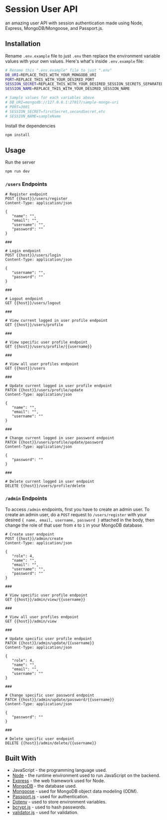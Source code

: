 # Session User API

an amazing user API with session authentication made using Node, Express, MongoDB/Mongoose, and Passport.js.

## Installation

Rename `.env.example` file to just `.env` then replace the environment variable values with your own values. Here's what's inside `.env.example` file:

```sh
# Rename this ".env.example" file to just ".env"
DB_URI=REPLACE_THIS_WITH_YOUR_MONGODB_URI
PORT=REPLACE_THIS_WITH_YOUR_DESIRED_PORT
SESSION_SECRET=REPLACE_THIS_WITH_YOUR_DESIRED_SESSION_SECRETS_SEPARATED_WITH_COMMA
SESSION_NAME=REPLACE_THIS_WITH_YOUR_DESIRED_SESSION_NAME

# Sample values for each variables above
# DB_URI=mongodb://127.0.0.1:27017/sample-mongo-uri
# PORT=3001
# SESSION_SECRET=firstSecret,secondSecret,etc
# SESSION_NAME=sampleName
```

Install the dependencies

```bash
npm install
```

## Usage

Run the server

```bash
npm run dev
```

### `/users` Endpoints

```http
# Register endpoint
POST {{host}}/users/register
Content-Type: application/json

{
   "name": "",
   "email": "",
   "username": "",
   "password": ""
}

###

# Login endpoint
POST {{host}}/users/login
Content-Type: application/json

{
   "username": "",
   "password": ""
}

###

# Logout endpoint
GET {{host}}/users/logout

###

# View current logged in user profile endpoint
GET {{host}}/users/profile

###

# View specific user profile endpoint
GET {{host}}/users/profile/{{username}}

###

# View all user profiles endpoint
GET {{host}}/users

###

# Update current logged in user profile endpoint
PATCH {{host}}/users/profile/update
Content-Type: application/json

{
   "name": "",
   "email": "",
   "username": ""
}

###

# Change current logged in user password endpoint
PATCH {{host}}/users/profile/update/password
Content-Type: application/json

{
   "password": ""
}

###

# Delete current logged in user endpoint
DELETE {{host}}/users/profile/delete
```

### `/admin` Endpoints

To access `/admin` endpoints, first you have to create an admin user. To create an admin user, do a `POST` request to `/users/register` with your desired `{ name, email, username, password }` attached in the body, then change the role of that user from `4` to `1` in your MongoDB database.

```http
# Create user endpoint
POST {{host}}/admin/create
Content-Type: application/json

{
   "role": 4,
   "name": "",
   "email": "",
   "username": "",
   "password": ""
}

###

# View specific user profile endpoint
GET {{host}}/admin/view/{{username}}

###

# View all user profiles endpoint
GET {{host}}/admin/view

###

# Update specific user profile endpoint
PATCH {{host}}/admin/update/{{username}}
Content-Type: application/json

{
   "role": 4,
   "name": "",
   "email": "",
   "username": ""
}

###

# Change specific user password endpoint
PATCH {{host}}/admin/update/password/{{username}}
Content-Type: application/json

{
   "password": ""
}

###

# Delete specific user endpoint
DELETE {{host}}/admin/delete/{{username}}
```

## Built With

- JavaScript - the programming language used.
- [Node](https://nodejs.org) - the runtime environment used to run JavaScript on the backend.
- [Express](https://expressjs.com) - the web framework used for Node.
- [MongoDB](https://www.mongodb.com) - the database used.
- [Mongoose](https://mongoosejs.com) - used for MongoDB object data modeling (ODM).
- [Passport.js](http://www.passportjs.org) - used for authentication.
- [Dotenv](https://github.com/motdotla/dotenv) - used to store environment variables.
- [bcrypt.js](https://github.com/dcodeIO/bcrypt.js) - used to hash passwords.
- [validator.js](https://github.com/validatorjs/validator.js) - used for validation.
